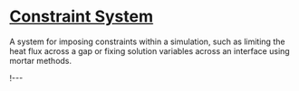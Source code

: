 # [Constraint System](syntax/Constraints/index.md)

A system for imposing constraints within a simulation, such as limiting the heat flux across
a gap or fixing solution variables across an interface using mortar methods.

!---
